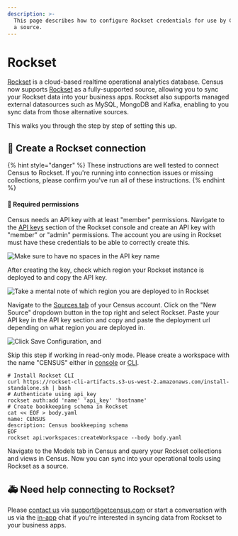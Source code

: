 ```yaml
---
description: >-
  This page describes how to configure Rockset credentials for use by Census as
  a source.
---
```


# Rockset

[Rockset](https://rockset.com/) is a cloud-based realtime operational analytics database. Census now supports [Rockset](https://rockset.com/) as a fully-supported source, allowing you to sync your Rockset data into your business apps. Rockset also supports managed external datasources such as MySQL, MongoDB and Kafka, enabling to you sync data from those alternative sources.

This walks you through the step by step of setting this up.

## 🔩 Create a Rockset connection

{% hint style="danger" %}
These instructions are well tested to connect Census to Rockset. If you're running into connection issues or missing collections, please confirm you've run all of these instructions.
{% endhint %}

#### 🔐 Required permissions

Census needs an API key with at least "member" permissions. Navigate to the [API keys](https://console.rockset.com/apikeys) section of the Rockset console and create an API key with "member" or "admin" permissions. The account you are using in Rockset must have these credentials to be able to correctly create this.

![Make sure to have no spaces in the API key name](<../.gitbook/assets/Screen Shot 2021-11-14 at 4.56.39 PM.png>)

After creating the key, check which region your Rockset instance is deployed to and copy the API key.

![Take a mental note of which region you are deployed to in Rockset](<../.gitbook/assets/Rockset Credentials.png>)

Navigate to the [Sources tab](https://app.getcensus.com/sources) of your Census account. Click on the "New Source" dropdown button in the top right and select Rockset. Paste your API key in the API key section and copy and paste the deployment url depending on what region you are deployed in.

![Click Save Configuration, and](<../.gitbook/assets/Census Rockset Credentials.png>)

Skip this step if working in read-only mode. Please create a workspace with the name "CENSUS" either in [console](https://rockset.com/docs/workspaces/) or [CLI](https://rockset.com/docs/rest-api/#createworkspace).

```
# Install Rockset CLI
curl https://rockset-cli-artifacts.s3-us-west-2.amazonaws.com/install-standalone.sh | bash
# Authenticate using api_key
rockset auth:add 'name' 'api_key' 'hostname'
# Create bookkeeping schema in Rockset
cat << EOF > body.yaml
name: CENSUS
description: Census bookkeeping schema
EOF
rockset api:workspaces:createWorkspace --body body.yaml
```

Navigate to the Models tab in Census and query your Rockset collections and views in Census. Now you can sync into your operational tools using Rockset as a source.

## 🚑 Need help connecting to Rockset?

Please [contact us](mailto:support@getcensus.com) via support@getcensus.com or start a conversation with us via the [in-app](https://app.getcensus.com) chat if you're interested in syncing data from Rockset to your business apps.
